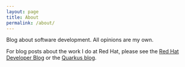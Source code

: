 ```yaml
---
layout: page
title: About
permalink: /about/
---
```


Blog about software development. All opinions are my own.

For blog posts about the work I do at Red Hat, please see the [Red Hat Developer Blog](https://developers.redhat.com/blog) or the [Quarkus blog](https://quarkus.io/blog/index.html).
